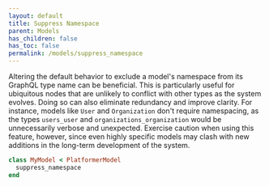 ```yaml
---
layout: default
title: Suppress Namespace
parent: Models
has_children: false
has_toc: false
permalink: /models/suppress_namespace
---
```


Altering the default behavior to exclude a model's namespace from
its GraphQL type name can be beneficial. This is particularly useful
for ubiquitous nodes that are unlikely to conflict with other types
  as the system evolves. Doing so can also eliminate redundancy and
  improve clarity. For instance, models like `User` and `Organization`
  don't require namespacing, as the types `users_user` and
  `organizations_organization` would be unnecessarily verbose and
  unexpected. Exercise caution when using this feature, however, since even highly specific models may clash with new additions in the long-term development of the system.

```ruby
class MyModel < PlatformerModel
  suppress_namespace 
end
```